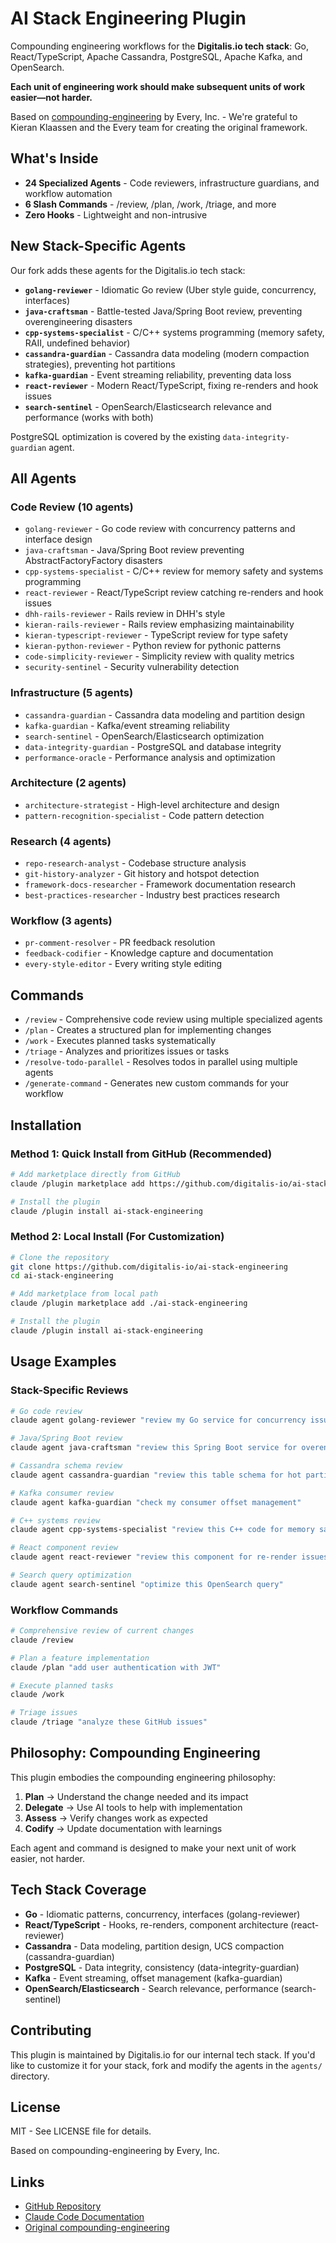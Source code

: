 # AI Stack Engineering Plugin

Compounding engineering workflows for the **Digitalis.io tech stack**: Go, React/TypeScript, Apache Cassandra, PostgreSQL, Apache Kafka, and OpenSearch.

**Each unit of engineering work should make subsequent units of work easier—not harder.**

Based on [compounding-engineering](https://github.com/EveryInc/every-marketplace) by Every, Inc. - We're grateful to Kieran Klaassen and the Every team for creating the original framework.

## What's Inside

- **24 Specialized Agents** - Code reviewers, infrastructure guardians, and workflow automation
- **6 Slash Commands** - /review, /plan, /work, /triage, and more
- **Zero Hooks** - Lightweight and non-intrusive

## New Stack-Specific Agents

Our fork adds these agents for the Digitalis.io tech stack:

- **`golang-reviewer`** - Idiomatic Go review (Uber style guide, concurrency, interfaces)
- **`java-craftsman`** - Battle-tested Java/Spring Boot review, preventing overengineering disasters
- **`cpp-systems-specialist`** - C/C++ systems programming (memory safety, RAII, undefined behavior)
- **`cassandra-guardian`** - Cassandra data modeling (modern compaction strategies), preventing hot partitions
- **`kafka-guardian`** - Event streaming reliability, preventing data loss
- **`react-reviewer`** - Modern React/TypeScript, fixing re-renders and hook issues
- **`search-sentinel`** - OpenSearch/Elasticsearch relevance and performance (works with both)

PostgreSQL optimization is covered by the existing `data-integrity-guardian` agent.

## All Agents

### Code Review (10 agents)
- `golang-reviewer` - Go code review with concurrency patterns and interface design
- `java-craftsman` - Java/Spring Boot review preventing AbstractFactoryFactory disasters
- `cpp-systems-specialist` - C/C++ review for memory safety and systems programming
- `react-reviewer` - React/TypeScript review catching re-renders and hook issues
- `dhh-rails-reviewer` - Rails review in DHH's style
- `kieran-rails-reviewer` - Rails review emphasizing maintainability
- `kieran-typescript-reviewer` - TypeScript review for type safety
- `kieran-python-reviewer` - Python review for pythonic patterns
- `code-simplicity-reviewer` - Simplicity review with quality metrics
- `security-sentinel` - Security vulnerability detection

### Infrastructure (5 agents)
- `cassandra-guardian` - Cassandra data modeling and partition design
- `kafka-guardian` - Kafka/event streaming reliability
- `search-sentinel` - OpenSearch/Elasticsearch optimization
- `data-integrity-guardian` - PostgreSQL and database integrity
- `performance-oracle` - Performance analysis and optimization

### Architecture (2 agents)
- `architecture-strategist` - High-level architecture and design
- `pattern-recognition-specialist` - Code pattern detection

### Research (4 agents)
- `repo-research-analyst` - Codebase structure analysis
- `git-history-analyzer` - Git history and hotspot detection
- `framework-docs-researcher` - Framework documentation research
- `best-practices-researcher` - Industry best practices research

### Workflow (3 agents)
- `pr-comment-resolver` - PR feedback resolution
- `feedback-codifier` - Knowledge capture and documentation
- `every-style-editor` - Every writing style editing

## Commands

- `/review` - Comprehensive code review using multiple specialized agents
- `/plan` - Creates a structured plan for implementing changes
- `/work` - Executes planned tasks systematically
- `/triage` - Analyzes and prioritizes issues or tasks
- `/resolve-todo-parallel` - Resolves todos in parallel using multiple agents
- `/generate-command` - Generates new custom commands for your workflow

## Installation

### Method 1: Quick Install from GitHub (Recommended)

```bash
# Add marketplace directly from GitHub
claude /plugin marketplace add https://github.com/digitalis-io/ai-stack-engineering

# Install the plugin
claude /plugin install ai-stack-engineering
```

### Method 2: Local Install (For Customization)

```bash
# Clone the repository
git clone https://github.com/digitalis-io/ai-stack-engineering
cd ai-stack-engineering

# Add marketplace from local path
claude /plugin marketplace add ./ai-stack-engineering

# Install the plugin
claude /plugin install ai-stack-engineering
```

## Usage Examples

### Stack-Specific Reviews

```bash
# Go code review
claude agent golang-reviewer "review my Go service for concurrency issues"

# Java/Spring Boot review
claude agent java-craftsman "review this Spring Boot service for overengineering"

# Cassandra schema review
claude agent cassandra-guardian "review this table schema for hot partitions"

# Kafka consumer review
claude agent kafka-guardian "check my consumer offset management"

# C++ systems review
claude agent cpp-systems-specialist "review this C++ code for memory safety and thread safety"

# React component review
claude agent react-reviewer "review this component for re-render issues"

# Search query optimization
claude agent search-sentinel "optimize this OpenSearch query"
```

### Workflow Commands

```bash
# Comprehensive review of current changes
claude /review

# Plan a feature implementation
claude /plan "add user authentication with JWT"

# Execute planned tasks
claude /work

# Triage issues
claude /triage "analyze these GitHub issues"
```

## Philosophy: Compounding Engineering

This plugin embodies the compounding engineering philosophy:

1. **Plan** → Understand the change needed and its impact
2. **Delegate** → Use AI tools to help with implementation
3. **Assess** → Verify changes work as expected
4. **Codify** → Update documentation with learnings

Each agent and command is designed to make your next unit of work easier, not harder.

## Tech Stack Coverage

- **Go** - Idiomatic patterns, concurrency, interfaces (golang-reviewer)
- **React/TypeScript** - Hooks, re-renders, component architecture (react-reviewer)
- **Cassandra** - Data modeling, partition design, UCS compaction (cassandra-guardian)
- **PostgreSQL** - Data integrity, consistency (data-integrity-guardian)
- **Kafka** - Event streaming, offset management (kafka-guardian)
- **OpenSearch/Elasticsearch** - Search relevance, performance (search-sentinel)

## Contributing

This plugin is maintained by Digitalis.io for our internal tech stack. If you'd like to customize it for your stack, fork and modify the agents in the `agents/` directory.

## License

MIT - See LICENSE file for details.

Based on compounding-engineering by Every, Inc.

## Links

- [GitHub Repository](https://github.com/digitalis-io/ai-stack-engineering)
- [Claude Code Documentation](https://docs.claude.com/en/docs/claude-code)
- [Original compounding-engineering](https://github.com/EveryInc/every-marketplace)

